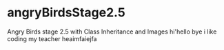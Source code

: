 # angryBirdsStage2.5
Angry Birds stage 2.5 with Class Inheritance and Images
hi'hello bye 
i like coding
my teacher 
heaimfaiejfa